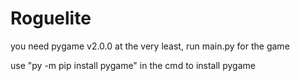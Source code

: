 # Roguelite
you need pygame v2.0.0 at the very least, run main.py for the game

use "py -m pip install pygame" in the cmd to install pygame

